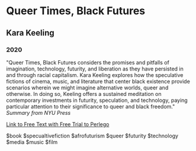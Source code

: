 # Queer Times, Black Futures
## Kara Keeling
### 2020

"Queer Times, Black Futures considers the promises and pitfalls of imagination, technology, futurity, and liberation as they have persisted in and through racial capitalism. Kara Keeling explores how the speculative fictions of cinema, music, and literature that center black existence provide scenarios wherein we might imagine alternative worlds, queer and otherwise. In doing so, Keeling offers a sustained meditation on contemporary investments in futurity, speculation, and technology, paying particular attention to their significance to queer and black freedom." *Summary from NYU Press*

[Link to Free Text with Free Trial to Perlego](https://www.perlego.com/book/921319/queer-times-black-futures-pdf)

$book $specualtivefiction $afrofuturism $queer $futurity $technology $media $music $film 
